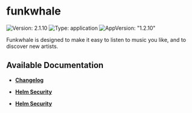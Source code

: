 # funkwhale

![Version: 2.1.10](https://img.shields.io/badge/Version-2.1.10-informational?style=flat-square) ![Type: application](https://img.shields.io/badge/Type-application-informational?style=flat-square) ![AppVersion: "1.2.10"](https://img.shields.io/badge/AppVersion-"1.2.10"-informational?style=flat-square)

Funkwhale is designed to make it easy to listen to music you like, and to discover new artists.

## Available Documentation

- [**Changelog**](CHANGELOG)

- [**Helm Security**](container-security)

- [**Helm Security**](helm-security)

